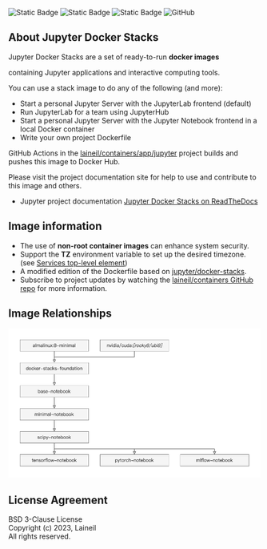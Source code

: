 ![Static Badge](https://img.shields.io/badge/python-3.10%20%7C%203.11-blue) ![Static Badge](https://img.shields.io/badge/cuda-11%20%7C%2012-blue) ![Static Badge](https://img.shields.io/badge/arch-x86__64%20%7C%20arm64%20%7C%20ppc64le-blue) ![GitHub](https://img.shields.io/github/license/laineil/containers)

## About Jupyter Docker Stacks

Jupyter Docker Stacks are a set of ready-to-run **docker images** 

containing Jupyter applications and interactive computing tools.

You can use a stack image to do any of the following (and more):

- Start a personal Jupyter Server with the JupyterLab frontend (default)
- Run JupyterLab for a team using JupyterHub
- Start a personal Jupyter Server with the Jupyter Notebook frontend in a local Docker container
- Write your own project Dockerfile

GitHub Actions in the [laineil/containers/app/jupyter](https://github.com/laineil/containers/tree/main/app/jupyter) project builds and pushes this image to Docker Hub.

Please visit the project documentation site for help to use and contribute to this image and others.

- Jupyter project documentation [Jupyter Docker Stacks on ReadTheDocs](https://jupyter-docker-stacks.readthedocs.io/en/latest/index.html)

## Image information

- The use of **non-root container images** can enhance system security.
- Support the **TZ** environment variable to set up the desired timezone. (see [Services top-level element](https://docs.docker.com/compose/compose-file/05-services/))
- A modified edition of the Dockerfile based on [jupyter/docker-stacks](https://github.com/jupyter/docker-stacks).
- Subscribe to project updates by watching the [laineil/containers GitHub repo](https://github.com/laineil/containers) for more information.

## Image Relationships

![image_relationships](https://github.com/laineil/containers/blob/main/app/jupyter/image_relationships.png) 

## License Agreement

BSD 3-Clause License  
Copyright (c) 2023, Laineil  
All rights reserved.

